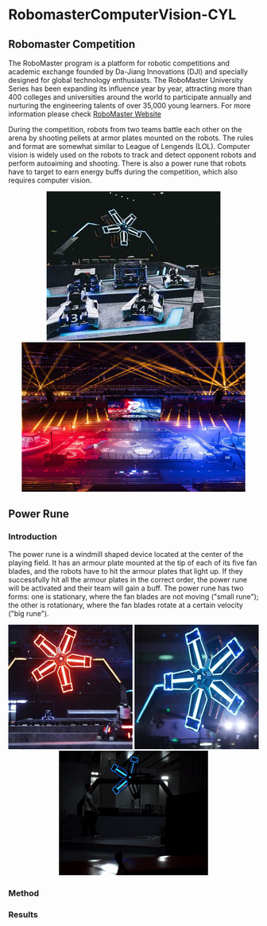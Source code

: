# RobomasterComputerVision-CYL

## Robomaster Competition
The RoboMaster program is a platform for robotic competitions and academic exchange founded by Da-Jiang Innovations (DJI) and specially designed for global technology enthusiasts. The RoboMaster University Series has been expanding its influence year by year, attracting more than 400 colleges and universities around the world to participate annually and nurturing the engineering talents of over 35,000 young learners. For more information please check [RoboMaster Website](https://www.robomaster.com/en-US)

During the competition, robots from two teams battle each other on the arena by shooting pellets at armor plates mounted on the robots. The rules and format are somewhat similar to League of Lengends (LOL). Computer vision is widely used on the robots to track and detect opponent robots and perform autoaiming and shooting. There is also a power rune that robots have to target to earn energy buffs during the competition, which also requires computer vision.

<p align="center">
  <img src="demo/arena.jpg" height="300" width="350" > <img src="demo/arena2.jpg" height="300" width="450" > 
</p>

## Power Rune

### Introduction
The power rune is a windmill shaped device located at the center of the playing field. It has an armour plate mounted at the tip of each of its five fan blades, and the robots have to hit the armour plates that light up. If they successfully hit all the armour plates in the correct order, the power rune will be activated and their team will gain a buff. The power rune has two forms: one is stationary, where the fan blades are not moving ("small rune"); the other is rotationary, where the fan blades rotate at a certain velocity ("big rune").

<p align="center">
  <img src="demo/redRune.jpg" height="250" width="250" >  <img src="demo/blueRune.jpg" height="250" width="250" > <img src="demo/runeDemoShort.gif" height="250" width="300" >
</p>

### Method


### Results
